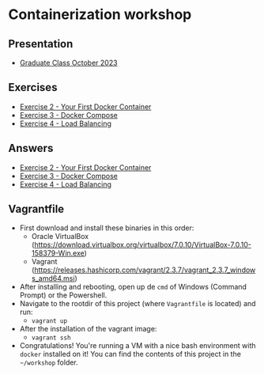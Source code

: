 # Containerization workshop

## Presentation

- [Graduate Class October 2023](containerization.pptx)

## Exercises

- [Exercise 2 - Your First Docker Container](exercise_1/README.md)
- [Exercise 3 - Docker Compose](exercise_2/README.md)
- [Exercise 4 - Load Balancing](exercise_3/README.md)

## Answers

- [Exercise 2 - Your First Docker Container](exercise_1_answers/README.md)
- [Exercise 3 - Docker Compose](exercise_2_answers/README.md)
- [Exercise 4 - Load Balancing](exercise_3_answers/README.md)

## Vagrantfile

- First download and install these binaries in this order:
  - Oracle VirtualBox (https://download.virtualbox.org/virtualbox/7.0.10/VirtualBox-7.0.10-158379-Win.exe)
  - Vagrant (https://releases.hashicorp.com/vagrant/2.3.7/vagrant_2.3.7_windows_amd64.msi)
- After installing and rebooting, open up de `cmd` of Windows (Command Prompt) or the Powershell.
- Navigate to the rootdir of this project (where `Vagrantfile` is located) and run:
  - `vagrant up`
- After the installation of the vagrant image:
  - `vagrant ssh`
- Congratulations! You're running a VM with a nice bash environment with `docker` installed on it!
  You can find the contents of this project in the `~/workshop` folder.

